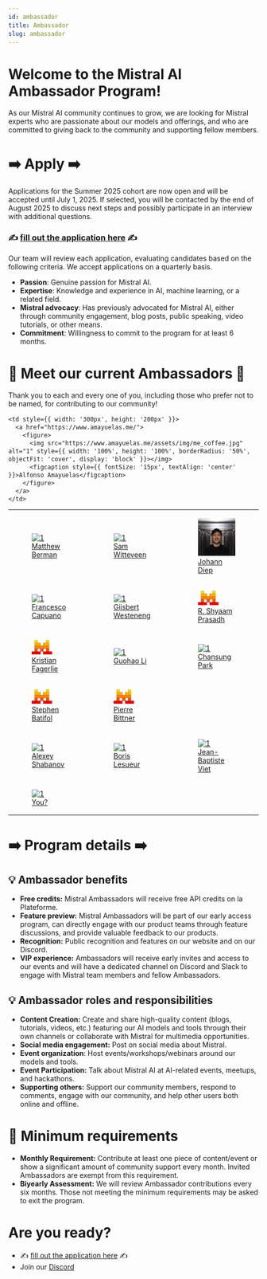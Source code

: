 ```yaml
---
id: ambassador
title: Ambassador
slug: ambassador
---
```


# Welcome to the Mistral AI Ambassador Program!

As our Mistral AI community continues to grow, we are looking for Mistral experts who are passionate about our models and offerings, and who are committed to giving back to the community and supporting fellow members.

# ➡️ Apply  ➡️

Applications for the Summer 2025 cohort are now open and will be accepted until July 1, 2025. If selected, you will be contacted by the end of August 2025 to discuss next steps and possibly participate in an interview with additional questions.

### ✍ [fill out the application here](https://forms.gle/pTMchkVVPCxSVW5u5) ✍

Our team will review each application, evaluating candidates based on the following criteria. We accept applications on a quarterly basis. 

- **Passion**: Genuine passion for Mistral AI.
- **Expertise**: Knowledge and experience in AI, machine learning, or a related field.
- **Mistral advocacy**: Has previously advocated for Mistral AI, either through community engagement, blog posts, public speaking, video tutorials, or other means.
- **Commitment**: Willingness to commit to the program for at least 6 months.


# 🤠 Meet our current Ambassadors 🤠
Thank you to each and every one of you, including those who prefer not to be named, for contributing to our community!

<table>
  <tr>
    <td style={{ width: '300px', height: '200px' }}>
      <a href="https://www.youtube.com/@matthew_berman">
        <figure>
          <img src="https://yt3.googleusercontent.com/FLJEnb2WnG3g0GV9GbGbdvkMKqInA0WcEzQkL-haJ0mBSDHl5wrUrmQ2w1_wyeoonmKl5DWvVwk=s160-c-k-c0x00ffffff-no-rj" alt="1" style={{ width: '100%', height: '100%', borderRadius: '50%', objectFit: 'cover', display: 'block' }}></img>
          <figcaption style={{ fontSize: '15px', textAlign: 'center' }}>Matthew Berman</figcaption>
        </figure>
      </a> 
    </td>
    <td style={{ width: '300px', height: '200px' }}>
      <a href="https://www.youtube.com/@samwitteveenai">
        <figure>
          <img src="https://pbs.twimg.com/profile_images/2274169962/jtlg8bxr0w6quu157b7f_400x400.png" alt="1" style={{ width: '100%', height: '100%', borderRadius: '50%', objectFit: 'cover', display: 'block' }}></img>
          <figcaption style={{ fontSize: '15px', textAlign: 'center' }}>Sam Witteveen</figcaption>
        </figure>
      </a> 
    </td>
    <td style={{ width: '300px', height: '200px' }}>
      <a href="https://www.linkedin.com/in/johann-diep/">
        <figure>
          <img src="https://raw.githubusercontent.com/johanndiep/profile_picture/refs/heads/main/1714692170463.jpeg" alt="1" style={{ width: '100%', height: '100%', borderRadius: '50%', objectFit: 'cover', display: 'block' }}></img>
          <figcaption style={{ fontSize: '15px', textAlign: 'center' }}>Johann Diep</figcaption>
        </figure>
      </a> 
    </td>
  </tr>
  <tr>
    <td style={{ width: '300px', height: '200px' }}>
      <a href="https://www.linkedin.com/in/fracapuano/">
        <figure>
          <img src="https://pbs.twimg.com/profile_images/1789212472353632257/A5nXjAhI_400x400.jpg" alt="1" style={{ width: '100%', height: '100%', borderRadius: '50%', objectFit: 'cover', display: 'block' }}></img>
          <figcaption style={{ fontSize: '15px', textAlign: 'center' }}>Francesco Capuano</figcaption>
        </figure>
      </a> 
    </td>
    <td style={{ width: '300px', height: '200px' }}>
      <a href="https://www.linkedin.com/in/gijsbert-westeneng-804172155/">
        <figure>
          <img src="https://pbs.twimg.com/profile_images/1858938413619048448/FQAaUm69_400x400.jpg" alt="1" style={{ width: '100%', height: '100%', borderRadius: '50%', objectFit: 'cover', display: 'block' }}></img>
          <figcaption style={{ fontSize: '15px', textAlign: 'center' }}>Gijsbert Westeneng</figcaption>
        </figure>
      </a> 
    </td>
    <td style={{ width: '300px', height: '200px' }}>
      <a href="https://www.linkedin.com/in/sprasadh/">
        <figure style={{ display: 'flex', flexDirection: 'column', alignItems: 'center' }}>
          <svg width="41" height="29" viewBox="0 0 41 29" fill="none" xmlns="http://www.w3.org/2000/svg">
            <path d="M11.7053 0H5.85156V5.79928H11.7053V0Z" fill="black"></path>
            <path d="M35.1272 0H29.2734V5.79928H35.1272V0Z" fill="black"></path>
            <path d="M17.559 5.79883H5.85156V11.5981H17.559V5.79883Z" fill="black"></path>
            <path d="M35.1293 5.79883H23.4219V11.5981H35.1293V5.79883Z" fill="black"></path>
            <path d="M35.1239 11.5977H5.85156V17.3969H35.1239V11.5977Z" fill="black"></path>
            <path d="M11.7053 17.3984H5.85156V23.1977H11.7053V17.3984Z" fill="black"></path>
            <path d="M23.4162 17.3984H17.5625V23.1977H23.4162V17.3984Z" fill="black"></path>
            <path d="M35.1272 17.3984H29.2734V23.1977H35.1272V17.3984Z" fill="black"></path>
            <path d="M17.5648 23.2012H0V29.0005H17.5648V23.2012Z" fill="black"></path>
            <path d="M40.9867 23.2012H23.4219V29.0005H40.9867V23.2012Z" fill="black"></path>
            <path d="M11.7072 0H5.85352V5.79928H11.7072V0Z" fill="#FFD800"></path>
            <path d="M35.1252 0H29.2715V5.79928H35.1252V0Z" fill="#FFD800"></path>
            <path d="M17.561 5.79883H5.85352V11.5981H17.561V5.79883Z" fill="#FFAF00"></path>
            <path d="M35.1254 5.79883H23.418V11.5981H35.1254V5.79883Z" fill="#FFAF00"></path>
            <path d="M35.1258 11.5977H5.85352V17.3969H35.1258V11.5977Z" fill="#FF8205"></path>
            <path d="M11.7072 17.3984H5.85352V23.1977H11.7072V17.3984Z" fill="#FA500F"></path>
            <path d="M23.4162 17.3984H17.5625V23.1977H23.4162V17.3984Z" fill="#FA500F"></path>
            <path d="M35.1252 17.3984H29.2715V23.1977H35.1252V17.3984Z" fill="#FA500F"></path>
            <path d="M17.5648 23.2012H0V29.0005H17.5648V23.2012Z" fill="#E10500"></path>
            <path d="M40.9828 23.2012H23.418V29.0005H40.9828V23.2012Z" fill="#E10500"></path>
          </svg>
          <figcaption style={{ fontSize: '15px', textAlign: 'center' }}>R. Shyaam Prasadh</figcaption>
        </figure>
      </a>
    </td>
  </tr>
  <tr>
    <td style={{ width: '300px', height: '200px' }}>
      <a href="https://www.youtube.com/allaboutai">
        <figure style={{ display: 'flex', flexDirection: 'column', alignItems: 'center' }}>
          <svg width="41" height="29" viewBox="0 0 41 29" fill="none" xmlns="http://www.w3.org/2000/svg">
            <path d="M11.7053 0H5.85156V5.79928H11.7053V0Z" fill="black"></path>
            <path d="M35.1272 0H29.2734V5.79928H35.1272V0Z" fill="black"></path>
            <path d="M17.559 5.79883H5.85156V11.5981H17.559V5.79883Z" fill="black"></path>
            <path d="M35.1293 5.79883H23.4219V11.5981H35.1293V5.79883Z" fill="black"></path>
            <path d="M35.1239 11.5977H5.85156V17.3969H35.1239V11.5977Z" fill="black"></path>
            <path d="M11.7053 17.3984H5.85156V23.1977H11.7053V17.3984Z" fill="black"></path>
            <path d="M23.4162 17.3984H17.5625V23.1977H23.4162V17.3984Z" fill="black"></path>
            <path d="M35.1272 17.3984H29.2734V23.1977H35.1272V17.3984Z" fill="black"></path>
            <path d="M17.5648 23.2012H0V29.0005H17.5648V23.2012Z" fill="black"></path>
            <path d="M40.9867 23.2012H23.4219V29.0005H40.9867V23.2012Z" fill="black"></path>
            <path d="M11.7072 0H5.85352V5.79928H11.7072V0Z" fill="#FFD800"></path>
            <path d="M35.1252 0H29.2715V5.79928H35.1252V0Z" fill="#FFD800"></path>
            <path d="M17.561 5.79883H5.85352V11.5981H17.561V5.79883Z" fill="#FFAF00"></path>
            <path d="M35.1254 5.79883H23.418V11.5981H35.1254V5.79883Z" fill="#FFAF00"></path>
            <path d="M35.1258 11.5977H5.85352V17.3969H35.1258V11.5977Z" fill="#FF8205"></path>
            <path d="M11.7072 17.3984H5.85352V23.1977H11.7072V17.3984Z" fill="#FA500F"></path>
            <path d="M23.4162 17.3984H17.5625V23.1977H23.4162V17.3984Z" fill="#FA500F"></path>
            <path d="M35.1252 17.3984H29.2715V23.1977H35.1252V17.3984Z" fill="#FA500F"></path>
            <path d="M17.5648 23.2012H0V29.0005H17.5648V23.2012Z" fill="#E10500"></path>
            <path d="M40.9828 23.2012H23.418V29.0005H40.9828V23.2012Z" fill="#E10500"></path>
          </svg>
          <figcaption style={{ fontSize: '15px', textAlign: 'center' }}>Kristian Fagerlie</figcaption>
        </figure>
      </a>
    </td>
    <td style={{ width: '300px', height: '200px' }}>
      <a href="https://x.com/guohao_li">
        <figure>
          <img src="https://ghli.org/authors/admin/avatar_hu9d9865ddbb26c633557596753f4b7710_2567527_250x250_fill_lanczos_center_2.png" alt="1" style={{ width: '100%', height: '100%', borderRadius: '50%', objectFit: 'cover', display: 'block' }}></img>
          <figcaption style={{ fontSize: '15px', textAlign: 'center' }}>Guohao Li</figcaption>
        </figure>
      </a>
    </td>
    <td style={{ width: '300px', height: '200px' }}>
      <a href="https://github.com/deep-diver">
        <figure>
          <img src="https://avatars.githubusercontent.com/u/26025527?v=4" alt="1" style={{ width: '100%', height: '100%', borderRadius: '50%', objectFit: 'cover', display: 'block' }}/>
          <figcaption style={{ fontSize: '15px', textAlign: 'center' }}>Chansung Park</figcaption>
        </figure>
      </a>
    </td>
  </tr>
  <tr>
    <td style={{ width: '300px', height: '200px' }}>
      <a href="https://www.linkedin.com/in/stephen-batifol/">
        <figure style={{ display: 'flex', flexDirection: 'column', alignItems: 'center' }}>
          <svg width="41" height="29" viewBox="0 0 41 29" fill="none" xmlns="http://www.w3.org/2000/svg">
            <path d="M11.7053 0H5.85156V5.79928H11.7053V0Z" fill="black"></path>
            <path d="M35.1272 0H29.2734V5.79928H35.1272V0Z" fill="black"></path>
            <path d="M17.559 5.79883H5.85156V11.5981H17.559V5.79883Z" fill="black"></path>
            <path d="M35.1293 5.79883H23.4219V11.5981H35.1293V5.79883Z" fill="black"></path>
            <path d="M35.1239 11.5977H5.85156V17.3969H35.1239V11.5977Z" fill="black"></path>
            <path d="M11.7053 17.3984H5.85156V23.1977H11.7053V17.3984Z" fill="black"></path>
            <path d="M23.4162 17.3984H17.5625V23.1977H23.4162V17.3984Z" fill="black"></path>
            <path d="M35.1272 17.3984H29.2734V23.1977H35.1272V17.3984Z" fill="black"></path>
            <path d="M17.5648 23.2012H0V29.0005H17.5648V23.2012Z" fill="black"></path>
            <path d="M40.9867 23.2012H23.4219V29.0005H40.9867V23.2012Z" fill="black"></path>
            <path d="M11.7072 0H5.85352V5.79928H11.7072V0Z" fill="#FFD800"></path>
            <path d="M35.1252 0H29.2715V5.79928H35.1252V0Z" fill="#FFD800"></path>
            <path d="M17.561 5.79883H5.85352V11.5981H17.561V5.79883Z" fill="#FFAF00"></path>
            <path d="M35.1254 5.79883H23.418V11.5981H35.1254V5.79883Z" fill="#FFAF00"></path>
            <path d="M35.1258 11.5977H5.85352V17.3969H35.1258V11.5977Z" fill="#FF8205"></path>
            <path d="M11.7072 17.3984H5.85352V23.1977H11.7072V17.3984Z" fill="#FA500F"></path>
            <path d="M23.4162 17.3984H17.5625V23.1977H23.4162V17.3984Z" fill="#FA500F"></path>
            <path d="M35.1252 17.3984H29.2715V23.1977H35.1252V17.3984Z" fill="#FA500F"></path>
            <path d="M17.5648 23.2012H0V29.0005H17.5648V23.2012Z" fill="#E10500"></path>
            <path d="M40.9828 23.2012H23.418V29.0005H40.9828V23.2012Z" fill="#E10500"></path>
          </svg>
          <figcaption style={{ fontSize: '15px', textAlign: 'center' }}>Stephen Batifol</figcaption>
        </figure>
      </a>
    </td>
    <td style={{ width: '300px', height: '200px' }}>
      <a href="https://youtube.com/@pierrebittner">
        <figure style={{ display: 'flex', flexDirection: 'column', alignItems: 'center' }}>
          <svg width="41" height="29" viewBox="0 0 41 29" fill="none" xmlns="http://www.w3.org/2000/svg">
            <path d="M11.7053 0H5.85156V5.79928H11.7053V0Z" fill="black"></path>
            <path d="M35.1272 0H29.2734V5.79928H35.1272V0Z" fill="black"></path>
            <path d="M17.559 5.79883H5.85156V11.5981H17.559V5.79883Z" fill="black"></path>
            <path d="M35.1293 5.79883H23.4219V11.5981H35.1293V5.79883Z" fill="black"></path>
            <path d="M35.1239 11.5977H5.85156V17.3969H35.1239V11.5977Z" fill="black"></path>
            <path d="M11.7053 17.3984H5.85156V23.1977H11.7053V17.3984Z" fill="black"></path>
            <path d="M23.4162 17.3984H17.5625V23.1977H23.4162V17.3984Z" fill="black"></path>
            <path d="M35.1272 17.3984H29.2734V23.1977H35.1272V17.3984Z" fill="black"></path>
            <path d="M17.5648 23.2012H0V29.0005H17.5648V23.2012Z" fill="black"></path>
            <path d="M40.9867 23.2012H23.4219V29.0005H40.9867V23.2012Z" fill="black"></path>
            <path d="M11.7072 0H5.85352V5.79928H11.7072V0Z" fill="#FFD800"></path>
            <path d="M35.1252 0H29.2715V5.79928H35.1252V0Z" fill="#FFD800"></path>
            <path d="M17.561 5.79883H5.85352V11.5981H17.561V5.79883Z" fill="#FFAF00"></path>
            <path d="M35.1254 5.79883H23.418V11.5981H35.1254V5.79883Z" fill="#FFAF00"></path>
            <path d="M35.1258 11.5977H5.85352V17.3969H35.1258V11.5977Z" fill="#FF8205"></path>
            <path d="M11.7072 17.3984H5.85352V23.1977H11.7072V17.3984Z" fill="#FA500F"></path>
            <path d="M23.4162 17.3984H17.5625V23.1977H23.4162V17.3984Z" fill="#FA500F"></path>
            <path d="M35.1252 17.3984H29.2715V23.1977H35.1252V17.3984Z" fill="#FA500F"></path>
            <path d="M17.5648 23.2012H0V29.0005H17.5648V23.2012Z" fill="#E10500"></path>
            <path d="M40.9828 23.2012H23.418V29.0005H40.9828V23.2012Z" fill="#E10500"></path>
          </svg>
          <figcaption style={{ fontSize: '15px', textAlign: 'center' }}>Pierre Bittner</figcaption>
        </figure>
      </a>
    </td>

    <td style={{ width: '300px', height: '200px' }}>
      <a href="https://www.amayuelas.me/">
        <figure>
          <img src="https://www.amayuelas.me/assets/img/me_coffee.jpg" alt="1" style={{ width: '100%', height: '100%', borderRadius: '50%', objectFit: 'cover', display: 'block' }}></img>
          <figcaption style={{ fontSize: '15px', textAlign: 'center' }}>Alfonso Amayuelas</figcaption>
        </figure>
      </a>
    </td>
  </tr>
  <tr>
    <td style={{ width: '300px', height: '200px' }}>
      <a href="https://www.testingcatalog.com/author/alexey/">
        <figure>
          <img src="https://i.ibb.co/pBfySc78/alexis.png" alt="1" style={{ width: '100%', height: '100%', borderRadius: '50%', objectFit: 'cover', display: 'block' }}></img>
          <figcaption style={{ fontSize: '15px', textAlign: 'center' }}>Alexey Shabanov</figcaption>
        </figure>
      </a>
    </td>
    <td style={{ width: '300px', height: '200px' }}>
      <a href="https://www.youtube.com/channel/UCMJEpQVv0p3qzJnQ9IuiiMA">
        <figure>
          <img src="https://i.ibb.co/5Xxm7qQ4/boris.png" alt="1" style={{ width: '100%', height: '100%', borderRadius: '50%', objectFit: 'cover', display: 'block' }}></img>
          <figcaption style={{ fontSize: '15px', textAlign: 'center' }}>Boris Lesueur</figcaption>
        </figure>
      </a>
    </td>
    <td style={{ width: '300px', height: '200px' }}>
      <a href="https://youtube.com/@jeanviet">
        <figure>
          <img src="https://i.ibb.co/pjDJyCNm/jeanb.jpg" alt="1" style={{ width: '100%', height: '100%', borderRadius: '50%', objectFit: 'cover', display: 'block' }}></img>
          <figcaption style={{ fontSize: '15px', textAlign: 'center' }}>Jean-Baptiste Viet</figcaption>
        </figure>
      </a>
    </td>
  </tr>
  <!-- Final call-to-action cell -->
  <tr>
    <td style={{ width: '300px', height: '200px' }}>
      <a href="https://forms.gle/pTMchkVVPCxSVW5u5">
        <figure>
          <img src="https://cms.mistral.ai/assets/920e56ee-25c5-439d-bd31-fbdf5c92c87f" alt="1" style={{ width: '100%', height: '100%', borderRadius: '50%', objectFit: 'cover', display: 'block' }}></img>
          <figcaption style={{ fontSize: '15px', textAlign: 'center' }}>You?</figcaption>
        </figure>
      </a>
    </td>
  </tr>
</table>

# ➡️ Program details  ➡️

## 💡 Ambassador benefits

- **Free credits:** Mistral Ambassadors will receive free API credits on la Plateforme.
- **Feature preview:** Mistral Ambassadors will be part of our early access program, can directly engage with our product teams through feature discussions, and provide valuable feedback to our products.
- **Recognition:** Public recognition and features on our website and on our Discord.
- **VIP experience:** Ambassadors will receive early invites and access to our events and will have a dedicated channel on Discord and Slack to engage with Mistral team members and fellow Ambassadors.

## 💡 Ambassador roles and responsibilities

- **Content Creation:** Create and share high-quality content (blogs, tutorials, videos, etc.) featuring our AI models and tools through their own channels or collaborate with Mistral for multimedia opportunities.
- **Social media engagement:** Post on social media about Mistral.
- **Event organization**: Host events/workshops/webinars around our models and tools.
- **Event Participation:** Talk about Mistral AI at AI-related events, meetups, and hackathons.
- **Supporting others:** Support our community members, respond to comments, engage with our community, and help other users both online and offline.

# 📝 Minimum requirements

- **Monthly Requirement:** Contribute at least one piece of content/event or show a significant amount of community support every month. Invited Ambassadors are exempt from this requirement.
- **Biyearly Assessment:** We will review Ambassador contributions every six months. Those not meeting the minimum requirements may be asked to exit the program.

# Are you ready?

- ✍ [fill out the application here](https://forms.gle/pTMchkVVPCxSVW5u5) ✍
- Join our [Discord](https://discord.gg/mistralai)
